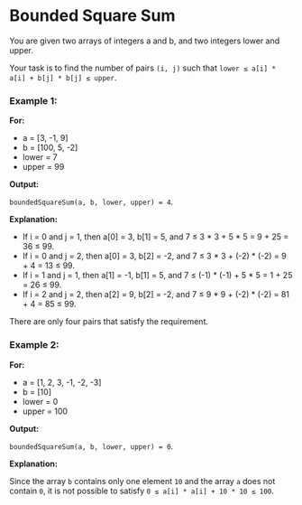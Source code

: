 # Bounded Square Sum

You are given two arrays of integers a and b, and two integers lower and upper.

Your task is to find the number of pairs `(i, j)` such that `lower ≤ a[i] * a[i] + b[j] * b[j] ≤ upper`.

### **Example 1:**

**For:** 
- a = [3, -1, 9]
- b = [100, 5, -2]
- lower = 7 
- upper = 99

**Output:**

`boundedSquareSum(a, b, lower, upper) = 4`.

**Explanation:**

- If i = 0 and j = 1, then a[0] = 3, b[1] = 5, and 7 ≤ 3 * 3 + 5 * 5 = 9 + 25 = 36 ≤ 99.
- If i = 0 and j = 2, then a[0] = 3, b[2] = -2, and 7 ≤ 3 * 3 + (-2) * (-2) = 9 + 4 = 13 ≤ 99.
- If i = 1 and j = 1, then a[1] = -1, b[1] = 5, and 7 ≤ (-1) * (-1) + 5 * 5 = 1 + 25 = 26 ≤ 99.
- If i = 2 and j = 2, then a[2] = 9, b[2] = -2, and 7 ≤ 9 * 9 + (-2) * (-2) = 81 + 4 = 85 ≤ 99.

There are only four pairs that satisfy the requirement.


### **Example 2:**

**For:**
- a = [1, 2, 3, -1, -2, -3]
- b = [10]
- lower = 0
- upper = 100

**Output:**

`boundedSquareSum(a, b, lower, upper) = 0`.

**Explanation:**

Since the array `b` contains only one element `10` and the array `a` does not contain `0`, 
it is not possible to satisfy `0 ≤ a[i] * a[i] + 10 * 10 ≤ 100`.